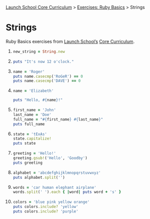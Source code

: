 [Launch School Core Curriculum](/README.md) >
[Exercises: Ruby Basics](/exercises/ruby_basics/ruby_basics_contents.md) >
Strings

# Strings

Ruby Basics exercises from [Launch School’s](https://launchschool.com) [Core Curriculum](https://launchschool.com/courses).

1.  
    ```ruby
    new_string = String.new
    ```
2.  
    ```ruby
    puts "It's now 12 o'clock."
    ```
3.  
    ```ruby
    name = 'Roger'
    puts name.casecmp('RoGeR') == 0
    puts name.casecmp('DAVE') == 0 
    ```
4.  
    ```ruby
    name = 'Elizabeth'

    puts "Hello, #{name}!"
    ```
5.  
    ```ruby
    first_name = 'John'
    last_name = 'Doe'
    full_name = "#{first_name} #{last_name}"
    puts full_name
    ```
6.  
    ```ruby
    state = 'tExAs'
    state.capitalize!
    puts state
    ```
7.  
    ```ruby
    greeting = 'Hello!'
    greeting.gsub!('Hello', 'Goodby')
    puts greeting
    ```
8.  
    ```ruby
    alphabet = 'abcdefghijklmnopqrstuvwxyz'
    puts alphabet.split('')
    ```
9.  
    ```ruby
    words = 'car human elephant airplane'
    words.split(' ').each { |word| puts word + 's' }
    ```
10. 
    ```ruby
    colors = 'blue pink yellow orange'
    puts colors.include? 'yellow'
    puts colors.include? 'purple'
    ```
